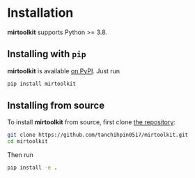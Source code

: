 Installation
============

**mirtoolkit** supports Python >= 3.8.

## Installing with `pip`

**mirtoolkit** is available [on PyPI](https://pypi.org/project/mirtoolkit/). Just run

```bash
pip install mirtoolkit
```

## Installing from source

To install **mirtoolkit** from source, first clone [the repository](https://github.com/tanchihpin0517/mirtoolkit):

```bash
git clone https://github.com/tanchihpin0517/mirtoolkit.git
cd mirtoolkit
```

Then run

```bash
pip install -e .
```
